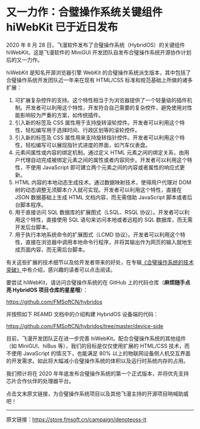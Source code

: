 # 又一力作：合璧操作系统关键组件 hiWebKit 已于近日发布

2020 年 8 月 28 日，飞漫软件发布了合璧操作系统（HybridOS）的关键组件 hiWebKit。这是飞漫软件的 MiniGUI 开发团队自发布合璧操作系统开源协作计划后的又一力作。

hiWebKit 是知名开源浏览器引擎 WebKit 的合璧操作系统派生版本，其中包括了合璧操作系统开发团队近一年来在现有 HTML/CSS 标准和规范基础上所做的诸多扩展：

1. 可扩展复杂控件的支持。这个特性相当于为浏览器提供了一个轻量级的插件机制。开发者可以利用这个特性，开发符合自己需要的复杂控件，避免使用对性能影响较为严重的方案，如传统插件。
1. 引入新的标签及 CSS 属性用于支持旋转滚轮控件。开发者可以利用这个特性，轻松编写用于选择时间、行政区划等的滚轮控件。
1. 引入新的标签及 CSS 属性用来支持旋转指针控件。开发者可以利用这个特性，轻松编写可以展现指针式进度的界面，如汽车仪表盘。
1. 元素间属性或内容的绑定机制。通过定义 HTML 元素之间的绑定关系，由用户代理自动完成被绑定元素之间的属性或者内容同步。开发者可以利用这个特性，不使用 JavaScript 即可建立两个元素之间的内容或者属性的响应式更新。
1. HTML 内容的本地动态生成技术。通过数据映射技术，使得用户代理对 DOM 树的动态调整无须脚本介入就可实现。开发者可以利用这个特性，直接在 JSON 数据基础上生成 HTML 文档内容，而无需借助 JavaScript 脚本或者后台脚本程序。
1. 用于直接访问 SQL 数据库的扩展图式（LSQL、RSQL 协议）。开发者可以利用这个特性，直接使用 SQL 语句来访问本地或者远程的 SQL 数据库，而无需开发后台脚本。
1. 用于执行本地系统命令的扩展图式（LCMD 协议）。开发者可以利用这个特性，直接在浏览器中调用本地命令行程序，并将其输出作为网页的输入就地生成页面内容，而无需后台脚本。

有关这些扩展的技术细节以及给开发者带来的好处，在专辑[《合璧操作系统的技术突破》](https://mp.weixin.qq.com/mp/appmsgalbum?action=getalbum&album_id=1442713925182767106&__biz=MzA5MTYwNTA3MA==#wechat_redirect)中有介绍，感兴趣的读者可以点击阅读。

要尝试 hiWebKit，请访问合璧操作系统的在 GitHub 上的代码仓库（**麻烦随手点亮 HybridOS 项目仓库的星星哦**）：

<https://github.com/FMSoftCN/hybridos>

并按照如下 REAMD 文档中的介绍构建 HybridOS 设备端的代码：

<https://github.com/FMSoftCN/hybridos/tree/master/device-side>

目前，飞漫开发团队正在进一步完善 hiWebKit。配合合璧操作系统的其他组件（如 MiniGUI、hiBus 等），我们的目标是仅仅使用扩展的 HTML/CSS 技术，而不使用 JavaScript 的情况下，也能满足 80% 以上的物联网设备侧人机交互界面的开发需求。如此将大幅减小合璧操作系统的体积以及运行时系统内存的占用。

我们预计将在 2020 年年底发布合璧操作系统的第一个正式版本，并将优先支持芯片合作伙伴的处理器平台。

点击文末原文链接，为合璧操作系统项目以及其他飞漫主持的开源项目呐喊助威吧！

---

原文链接：<https://store.fmsoft.cn/campaign/denoteoss-lt>


